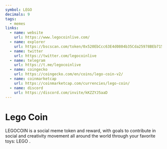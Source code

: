 ```yaml
---
symbol: LEGO
decimals: 9
tags:
  - memes
links:
  - name: website
    url: https://www.legocoinlive.com/
  - name: explorer
    url: https://bscscan.com/token/0x520EbCcc63E4d0804b35Cda25978BEb7159bF0CC
  - name: twitter
    url: https://twitter.com/legocoinlive
  - name: telegram
    url: https://t.me/legocoinlive
  - name: coingecko
    url: https://coingecko.com/en/coins/lego-coin-v2/
  - name: coinmarketcap
    url: https://coinmarketcap.com/currencies/lego-coin/
  - name: discord
    url: https://discord.com/invite/kKZZYJ5aaD
---
```


# Lego Coin

LEGOCOIN is a social meme token and reward, with goals to contribute in social and creativity movement all around the world through your favorite toys: LEGO .
